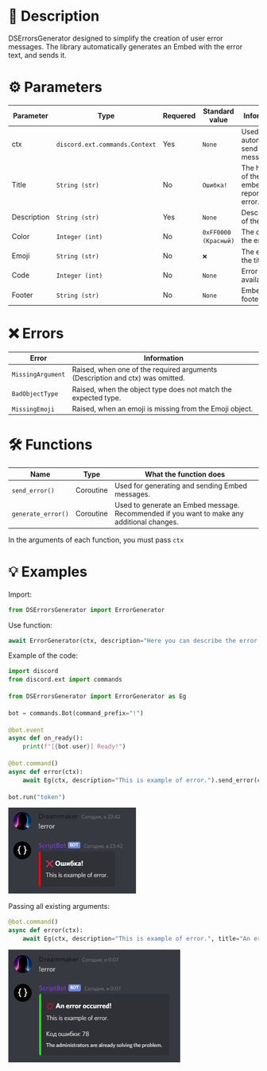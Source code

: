 # 📖 Description

DSErrorsGenerator designed to simplify the creation of user error messages. The library automatically generates an Embed with the error text, and sends it.

# ⚙️ Parameters

Parameter | Type | Requered | Standard value | Information |
--- | --- | --- | --- |---
ctx | `discord.ext.commands.Context` | Yes | `None` | Used to automatically send a message.
Title | `String (str)` | No | `Ошибка!` | The header of the embed that reports the error.
Description | `String (str)` | Yes | `None` | Description of the error.
Color | `Integer (int)` | No | `0xFF0000 (Красный)` | The color of the embed.
Emoji | `String (str)` | No | `❌` | The emoji in the title.
Code | `Integer (int)` | No | `None` | Error code (if available).
Footer | `String (str)` | No | `None` | Embed footer

# ❌ Errors

Error | Information
--- | --- 
`MissingArgument` | Raised, when one of the required arguments (Description and ctx) was omitted.
`BadObjectType` | Raised, when the object type does not match the expected type.
`MissingEmoji` | Raised, when an emoji is missing from the Emoji object.

# 🛠️ Functions

Name | Type | What the function does
--- | --- | ---
`send_error()` | Coroutine | Used for generating and sending Embed messages.
`generate_error()` | Coroutine | Used to generate an Embed message. Recommended if you want to make any additional changes.

In the arguments of each function, you must pass `ctx`

# 💡 Examples

Import:
```py
from DSErrorsGenerator import ErrorGenerator
```

Use function:
```py
await ErrorGenerator(ctx, description="Here you can describe the error.", <Other arguments>).function(ctx)
```

Example of the code:
```py
import discord
from discord.ext import commands

from DSErrorsGenerator import ErrorGenerator as Eg

bot = commands.Bot(command_prefix="!")

@bot.event
async def on_ready():
    print(f"[{bot.user}] Ready!")

@bot.command()
async def error(ctx):
    await Eg(ctx, description="This is example of error.").send_error(ctx)

bot.run("token")
```

![First example of english documentation](screenshots/example-en-1.png)

Passing all existing arguments:
```py
@bot.command()
async def error(ctx):
    await Eg(ctx, description="This is example of error.", title="An error occurred!", color=0x00FF00, code=78, emoji="💢", footer="The administrators are already solving the problem.").send_error(ctx)
```

![Second example of russian documentation](screenshots/example-en-2.png)
